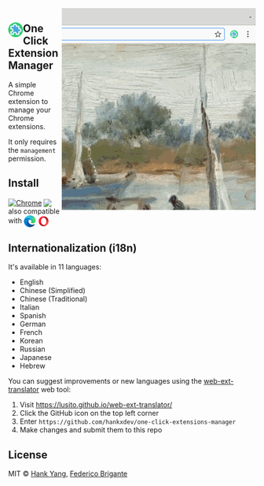<img src="screencast.gif" align="right" alt="">

## <img src="source/logo.png" width="30" align="left"> One Click Extension Manager

A simple Chrome extension to manage your Chrome extensions.

It only requires the `management` permission.

## Install

[link-chrome]: https://chrome.google.com/webstore/detail/one-click-extension-manag/pbgjpgbpljobkekbhnnmlikbbfhbhmem 'Version published on Chrome Web Store'
[link-firefox]: https://addons.mozilla.org/en-US/firefox/addon/npm-hub/ 'Version published on Mozilla Add-ons'
[link-safari]: https://apps.apple.com/app/npmhub/id1542090429 'Version published on the Mac App Store'

[<img src="https://raw.githubusercontent.com/alrra/browser-logos/90fdf03c/src/chrome/chrome.svg" width="48" alt="Chrome" valign="middle">][link-chrome] [<img valign="middle" src="https://img.shields.io/chrome-web-store/v/pbgjpgbpljobkekbhnnmlikbbfhbhmem.svg?label=%20">][link-chrome] also compatible with [<img src="https://raw.githubusercontent.com/alrra/browser-logos/90fdf03c/src/edge/edge.svg" width="24" alt="Edge" valign="middle">][link-chrome] [<img src="https://raw.githubusercontent.com/alrra/browser-logos/90fdf03c/src/opera/opera.svg" width="24" alt="Opera" valign="middle">][link-chrome]

## Internationalization (i18n)

It's available in 11 languages:

- English
- Chinese (Simplified)
- Chinese (Traditional)
- Italian
- Spanish
- German
- French
- Korean
- Russian
- Japanese
- Hebrew

You can suggest improvements or new languages using the [web-ext-translator](https://lusito.github.io/web-ext-translator/) web tool:

1. Visit https://lusito.github.io/web-ext-translator/
2. Click the GitHub icon on the top left corner
3. Enter `https://github.com/hankxdev/one-click-extensions-manager`
4. Make changes and submit them to this repo

## License

MIT © [Hank Yang](https://momane.com/), [Federico Brigante](https://github.com/bfred-it/)
